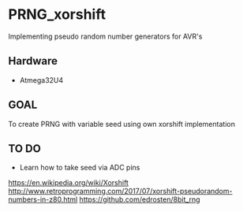 # PRNG_xorshift
Implementing pseudo random number generators for AVR's

## Hardware
* Atmega32U4

## GOAL
To create PRNG with variable seed using own xorshift implementation

## TO DO
* Learn how to take seed via ADC pins

https://en.wikipedia.org/wiki/Xorshift
http://www.retroprogramming.com/2017/07/xorshift-pseudorandom-numbers-in-z80.html
https://github.com/edrosten/8bit_rng

